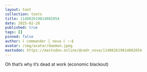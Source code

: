 ```yaml
---
layout: toot
collection: toots
title: 114082619814082054
date: 2025-02-28
published: true
tags: []
pinned: false
author: ⸸ commander ░ nova ⸸ :~$
avatar: /img/avatar/daemon.jpeg
mastodon: https://mastodon.online/@cmdr_nova/114082619814082054
---
```


Oh that’s why it’s dead at work (economic blackout)
